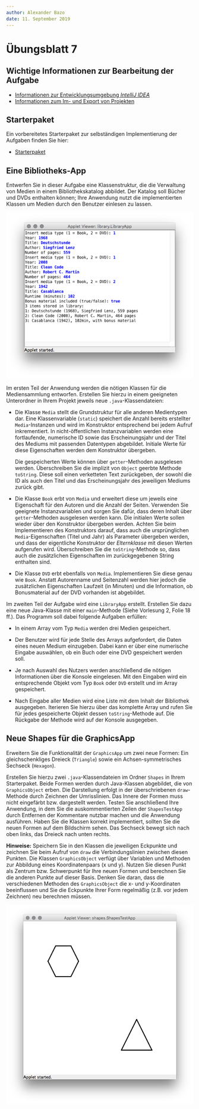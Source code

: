 ```yaml
---
author:	Alexander Bazo
date: 11. September 2019
---
```


# Übungsblatt 7

## Wichtige Informationen zur Bearbeitung der Aufgabe 

 - [Informationen zur Entwicklungsumgebung *IntelliJ IDEA*](https://regensburger-forscher.de/oop/tutorials/Entwicklungsumgebung)
 - [Informationen zum Im- und Export von Projekten](https://regensburger-forscher.de/oop/tutorials/Starterprojekte)

## Starterpaket

Ein vorbereitetes Starterpaket zur selbständigen Implementierung der Aufgaben finden Sie hier:
 - [Starterpaket](https://github.com/OOP-Regensburg/GraphicsApp-Exercise-07/archive/Starterpaket.zip)

## **Eine Bibliotheks-App**

Entwerfen Sie in dieser Aufgabe eine Klassenstruktur, die die Verwaltung
von Medien in einem Bibliothekskatalog abbildet. Der Katalog soll Bücher
und DVDs enthalten können; Ihre Anwendung nutzt die
implementierten Klassen um Medien durch den Benutzer einlesen zu
lassen.

![](img/screenshot_library.png)

Im ersten Teil der Anwendung werden die nötigen Klassen für die
Mediensammlung entworfen. Erstellen Sie hierzu in einem geeigneten Unterordner in Ihrem Projekt jeweils neue `.java`-Klassendateien:

-   Die Klasse `Media` stellt die Grundstruktur für alle anderen
    Medientypen dar. Eine Klassenvariable (`static`) speichert die
    Anzahl bereits erstellter `Media`-Instanzen und wird im Konstruktor
    entsprechend bei jedem Aufruf inkrementiert. In nicht-öffentlichen
    Instanzvariablen werden eine fortlaufende, numerische ID sowie das
    Erscheinungsjahr und der Titel des Mediums mit passenden Datentypen
    abgebildet. Initiale Werte für diese Eigenschaften werden dem
    Konstruktor übergeben.

    Die gespeicherten Werte können über `getter`-Methoden ausgelesen
    werden. Überschreiben Sie die implizit von `Object` geerbte Methode
    `toString`. Diese soll einen verketteten Text zurückgeben, der
    sowohl die ID als auch den Titel und das Erscheinungsjahr des
    jeweiligen Mediums zurück gibt.

-   Die Klasse `Book` erbt von `Media` und erweitert diese um jeweils
    eine Eigenschaft für den Autoren und die Anzahl der Seiten.
    Verwenden Sie geeignete Instanzvariablen und sorgen Sie dafür, dass
    deren Inhalt über `getter`-Methoden ausgelesen werden kann. Die
    initialen Werte sollen wieder über den Konstruktor übergeben werden.
    Achten Sie beim Implementieren des Konstruktors darauf, dass auch
    die ursprünglichen `Media`-Eigenschaften (Titel und Jahr) als
    Parameter übergeben werden, und dass der eigentliche Konstruktor der
    *Elternklasse* mit diesen Werten aufgerufen wird. Überschreiben Sie
    die `toString`-Methode so, dass auch die zusätzlichen Eigenschaften
    im zurückgegebenen String enthalten sind.

-   Die Klasse `DVD` erbt ebenfalls von `Media`. Implementieren Sie
    diese genau wie `Book`. Anstatt Autorenname und Seitenzahl werden
    hier jedoch die zusätzlichen Eigenschaften Laufzeit (in Minuten) und die Information, ob Bonusmaterial auf der DVD vorhanden ist
    abgebildet.

Im zweiten Teil der Aufgabe wird eine `LibraryApp` erstellt. Erstellen Sie dazu eine neue Java-Klasse mit einer `main`-Methode (Siehe Vorlesung 2, Folie 18 ff.). Das Programm soll dabei
folgende Aufgaben erfüllen:

-   In einem Array vom Typ `Media` werden drei Medien gespeichert.

-   Der Benutzer wird für jede Stelle des Arrays aufgefordert, die Daten
    eines neuen Medium einzugeben. Dabei kann er über eine numerische
    Eingabe auswählen, ob ein Buch oder eine DVD gespeichert werden
    soll.

-   Je nach Auswahl des Nutzers werden anschließend die nötigen
    Informationen über die Konsole eingelesen. Mit den Eingaben wird ein
    entsprechende Objekt vom Typ `Book` oder `DVD` erstellt und im Array
    gespeichert.

-   Nach Eingabe aller Medien wird eine Liste mit dem Inhalt der
    Bibliothek ausgegeben. Iterieren Sie hierzu über das komplette Array
    und rufen Sie für jedes gespeicherte Objekt dessen
    `toString`-Methode auf. Die Rückgabe der Methode wird auf der
    Konsole ausgegeben.

## **Neue Shapes für die GraphicsApp**

Erweitern Sie die Funktionalität der `GraphicsApp` um zwei neue Formen:
Ein gleichschenkliges Dreieck (`Triangle`) sowie ein
Achsen-symmetrisches Sechseck (`Hexagon`). 

Erstellen Sie hierzu zwei `.java`-Klassendateien im Ordner `Shapes` in Ihrem Starterpaket. Beide Formen werden durch Java-Klassen abgebildet, die von `GraphicsObject` erben. Die Darstellung erfolgt in der überschriebenen `draw`-Methode durch
Zeichnen der Umrisslinien. Das Innere der Formen muss nicht eingefärbt
bzw. dargestellt werden. Testen Sie anschließend Ihre Anwendung, in dem
Sie die auskommentierten Zeilen der `ShapesTestApp` durch Entfernen der
Kommentare nutzbar machen und die Anwendung ausführen. Haben Sie die
Klassen korrekt implementiert, sollten Sie die neuen Formen auf dem
Bildschirm sehen. Das Sechseck bewegt sich nach oben links, das Dreieck
nach unten rechts.

**Hinweise:** Speichern Sie in den Klassen die jeweiligen Eckpunkte und
zeichnen Sie beim Aufruf von `draw` die Verbindungslinien zwischen
diesen Punkten. Die Klassen `GraphicsObject` verfügt über Variablen und
Methoden zur Abbildung eines Koordinatenpaars (x und y). Nutzen Sie
diesen Punkt als Zentrum bzw. Schwerpunkt für Ihre neuen Formen und
berechnen Sie die anderen Punkte auf dieser Basis. Denken Sie daran,
dass die verschiedenen Methoden des `GraphicsObject` die x- und
y-Koordinaten beeinflussen und Sie die Eckpunkte Ihrer Form regelmäßig
(z.B. vor jedem Zeichnen) neu berechnen müssen.

![](img/screenshot_shapes.png)
